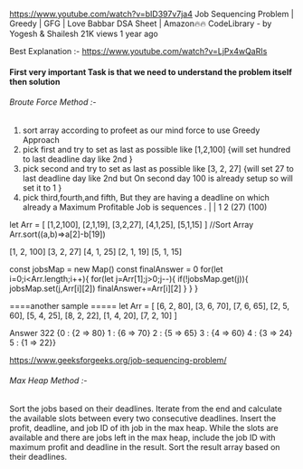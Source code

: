 https://www.youtube.com/watch?v=bID397v7ja4
Job Sequencing Problem | Greedy | GFG | Love Babbar DSA Sheet | Amazon🔥🔥
CodeLibrary - by Yogesh & Shailesh
21K views
1 year ago

Best Explanation :- https://www.youtube.com/watch?v=LjPx4wQaRIs

#### First very important Task is that we need to understand the problem itself then solution 

###### Broute Force Method :- 
1. sort array according to profeet as our mind force to use Greedy Approach
2. pick first and try to set as last as possible like [1,2,100] {will set hundred to last deadline day like 2nd }
3. pick second and try to set as last as possible like [3, 2, 27] {will set 27 to last deadline day like 2nd but On second day 100 is already setup so will set it to 1 }
4. pick third,fourth,and fifth, But they are having a deadline on which already a Maximum Profitable Job is sequences .
   |   |
   1   2
 (27)   (100) 

let Arr = [
    [1,2,100],
    [2,1,19],
    [3,2,27],
    [4,1,25],
    [5,1,15]
]
//Sort Array
Arr.sort((a,b)=>a[2]-b[19])

[1, 2, 100]
[3, 2, 27]
[4, 1, 25]
[2, 1, 19]
[5, 1, 15]

const jobsMap = new Map()
const finalAnswer = 0
for(let i=0;i<Arr.length;i++){
    for(let j=Arr[1];j>0;j--){
        if(!jobsMap.get(j)){
            jobsMap.set(j,Arr[i][2])
            finalAnswer+=Arr[i][2]
        }
    }
}


====another sample =====
let Arr = [
    [6, 2, 80],
[3, 6, 70],
[7, 6, 65],
[2, 5, 60],
[5, 4, 25],
[8, 2, 22],
[1, 4, 20],
[7, 2, 10]
] 

Answer 322 
{0
: 
{2 => 80}
1
: 
{6 => 70}
2
: 
{5 => 65}
3
: 
{4 => 60}
4
: 
{3 => 24}
5
: 
{1 => 22}}

https://www.geeksforgeeks.org/job-sequencing-problem/

###### Max Heap Method :- 

Sort the jobs based on their deadlines.
Iterate from the end and calculate the available slots between every two consecutive deadlines. 
Insert the profit, deadline, and job ID of ith job in the max heap.
While the slots are available and there are jobs left in the max heap, include the job ID with maximum profit and deadline in the result.
Sort the result array based on their deadlines.